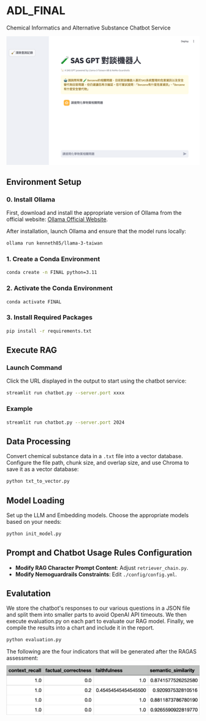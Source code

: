 
# ADL_FINAL

Chemical Informatics and Alternative Substance Chatbot Service

![RAG](./chatbot.png)

## Environment Setup

### 0. Install Ollama

First, download and install the appropriate version of Ollama from the official website: [Ollama Official Website](https://ollama.com).

After installation, launch Ollama and ensure that the model runs locally:

```bash
ollama run kenneth85/llama-3-taiwan
```

### 1. Create a Conda Environment

```bash
conda create -n FINAL python=3.11
```

### 2. Activate the Conda Environment

```bash
conda activate FINAL
```

### 3. Install Required Packages

```bash
pip install -r requirements.txt
```

## Execute RAG

### Launch Command
Click the URL displayed in the output to start using the chatbot service:

```bash
streamlit run chatbot.py --server.port xxxx
```

### Example

```bash
streamlit run chatbot.py --server.port 2024
```

## Data Processing

Convert chemical substance data in a `.txt` file into a vector database. Configure the file path, chunk size, and overlap size, and use Chroma to save it as a vector database:

```bash
python txt_to_vector.py
```

## Model Loading

Set up the LLM and Embedding models. Choose the appropriate models based on your needs:

```bash
python init_model.py
```

## Prompt and Chatbot Usage Rules Configuration

- **Modify RAG Character Prompt Content**: Adjust `retriever_chain.py`.
- **Modify Nemoguardrails Constraints**: Edit `./config/config.yml`.


## Evalutation
We store the chatbot's responses to our various questions in a JSON file and split them into smaller parts to avoid OpenAI API timeouts. We then execute evaluation.py on each part to evaluate our RAG model. Finally, we compile the results into a chart and include it in the report.

```bash
python evaluation.py
```

The following are the four indicators that will be generated after the RAGAS assessment:
![RAGAS result](ragas_result.png)
